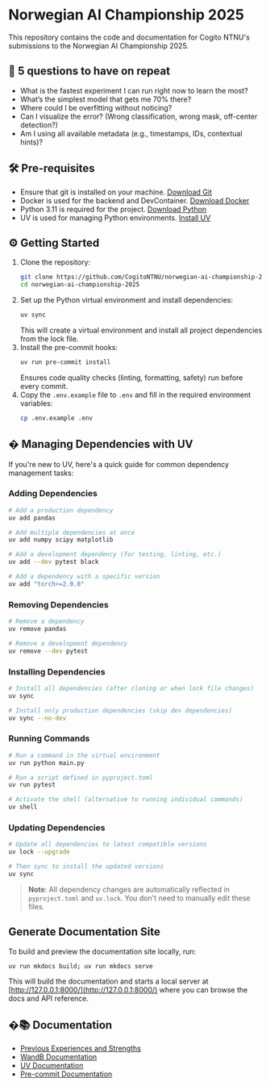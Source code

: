 # Norwegian AI Championship 2025

This repository contains the code and documentation for Cogito NTNU's submissions to the Norwegian AI Championship 2025.

## 🔎 5 questions to have on repeat

- What is the fastest experiment I can run right now to learn the most?
- What’s the simplest model that gets me 70% there?
- Where could I be overfitting without noticing?
- Can I visualize the error? (Wrong classification, wrong mask, off-center detection?)
- Am I using all available metadata (e.g., timestamps, IDs, contextual hints)?

## 🛠️ Pre-requisites

- Ensure that git is installed on your machine. [Download Git](https://git-scm.com/downloads)
- Docker is used for the backend and DevContainer. [Download Docker](https://www.docker.com/products/docker-desktop)
- Python 3.11 is required for the project. [Download Python](https://www.python.org/downloads/)
- UV is used for managing Python environments. [Install UV](https://docs.astral.sh/uv/getting-started/installation/)

## ⚙️ Getting Started

1. Clone the repository:
   ```bash
   git clone https://github.com/CogitoNTNU/norwegian-ai-championship-2025.git
   cd norwegian-ai-championship-2025
   ```
1. Set up the Python virtual environment and install dependencies:
   ```bash
   uv sync
   ```
   This will create a virtual environment and install all project dependencies from the lock file.
1. Install the pre-commit hooks:
   ```bash
   uv run pre-commit install
   ```
   Ensures code quality checks (linting, formatting, safety) run before every commit.
1. Copy the `.env.example` file to `.env` and fill in the required environment variables:
   ```bash
   cp .env.example .env
   ```

## � Managing Dependencies with UV

If you're new to UV, here's a quick guide for common dependency management tasks:

### Adding Dependencies

```bash
# Add a production dependency
uv add pandas

# Add multiple dependencies at once
uv add numpy scipy matplotlib

# Add a development dependency (for testing, linting, etc.)
uv add --dev pytest black

# Add a dependency with a specific version
uv add "torch>=2.0.0"
```

### Removing Dependencies

```bash
# Remove a dependency
uv remove pandas

# Remove a development dependency
uv remove --dev pytest
```

### Installing Dependencies

```bash
# Install all dependencies (after cloning or when lock file changes)
uv sync

# Install only production dependencies (skip dev dependencies)
uv sync --no-dev
```

### Running Commands

```bash
# Run a command in the virtual environment
uv run python main.py

# Run a script defined in pyproject.toml
uv run pytest

# Activate the shell (alternative to running individual commands)
uv shell
```

### Updating Dependencies

```bash
# Update all dependencies to latest compatible versions
uv lock --upgrade

# Then sync to install the updated versions
uv sync
```

> **Note**: All dependency changes are automatically reflected in `pyproject.toml` and `uv.lock`. You don't need to manually edit these files.

## Generate Documentation Site

To build and preview the documentation site locally, run:

```bash
uv run mkdocs build; uv run mkdocs serve
```

This will build the documentation and starts a local server at [http://127.0.0.1:8000/](http://127.0.0.1:8000/) where you can browse the docs and API reference.

## �📚 Documentation

- [Previous Experiences and Strengths](docs/previous-experiences.md)
- [WandB Documentation](https://docs.wandb.ai/quickstart/)
- [UV Documentation](https://docs.astral.sh/uv/)
- [Pre-commit Documentation](https://pre-commit.com/)
